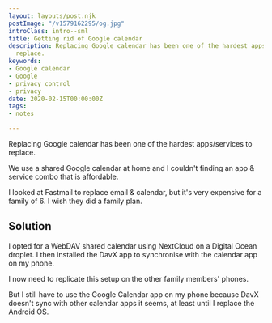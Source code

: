 ```yaml
---
layout: layouts/post.njk
postImage: "/v1579162295/og.jpg"
introClass: intro--sml
title: Getting rid of Google calendar
description: Replacing Google calendar has been one of the hardest apps/services to
  replace.
keywords:
- Google calendar
- Google
- privacy control
- privacy
date: 2020-02-15T00:00:00Z
tags:
- notes

---
```

Replacing Google calendar has been one of the hardest apps/services to replace.

We use a shared Google calendar at home and I couldn't finding an app & service combo that is affordable.

I looked at Fastmail to replace email & calendar, but it's very expensive for a family of 6. I wish they did a family plan.

## Solution

I opted for a WebDAV shared calendar using NextCloud on a Digital Ocean droplet. I then installed the DavX app to synchronise with the calendar app on my phone.

I now need to replicate this setup on the other family members' phones.

But I still have to use the Google Calendar app on my phone because DavX doesn't sync with other calendar apps it seems, at least until I replace the Android OS.
